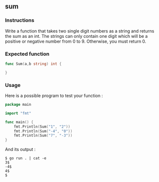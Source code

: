 ## sum

### Instructions

Write a function that takes two single digit numbers as a string and returns the sum as an int. The strings can only contain one digit which will be a positive or negative number from 0 to 9. Otherwise, you must return 0.

### Expected function

```go
func Sum(a,b string) int {

}
```

### Usage

Here is a possible program to test your function :

```go
package main

import "fmt"

func main() {
	fmt.Println(Sum("1", "2"))
	fmt.Println(Sum("-4", "0"))
	fmt.Println(Sum("7", "-3"))
}
```

And its output :

```console
$ go run . | cat -e
3$
-4$
4$
$
```
